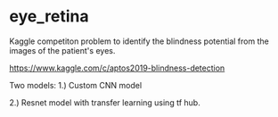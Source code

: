 # eye_retina
Kaggle competiton problem to identify the blindness potential from the images of the patient's eyes.

https://www.kaggle.com/c/aptos2019-blindness-detection

Two models:
1.) Custom CNN model

2.) Resnet model with transfer learning using tf hub. 
